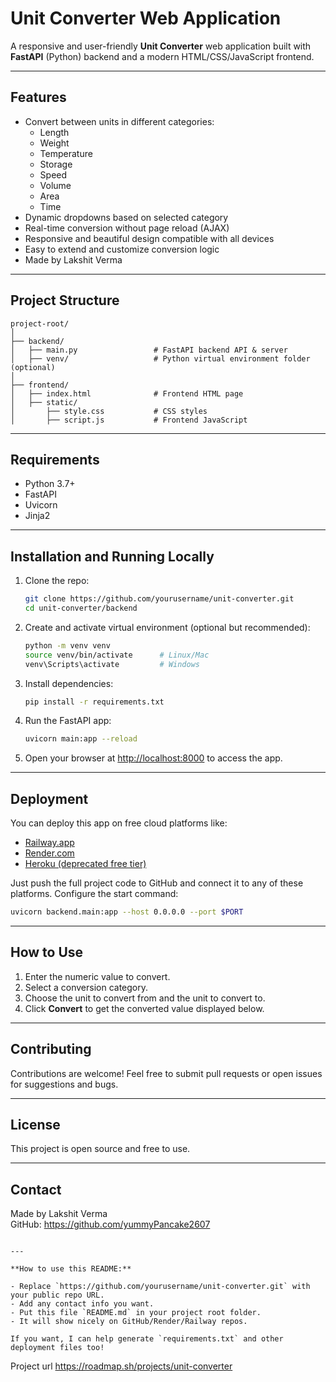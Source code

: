 
# Unit Converter Web Application

A responsive and user-friendly **Unit Converter** web application built with **FastAPI** (Python) backend and a modern HTML/CSS/JavaScript frontend.

---

## Features

- Convert between units in different categories:
  - Length
  - Weight
  - Temperature
  - Storage
  - Speed
  - Volume
  - Area
  - Time
- Dynamic dropdowns based on selected category
- Real-time conversion without page reload (AJAX)
- Responsive and beautiful design compatible with all devices
- Easy to extend and customize conversion logic
- Made by Lakshit Verma

---

## Project Structure

```
project-root/
│
├── backend/
│   ├── main.py                 # FastAPI backend API & server
│   ├── venv/                   # Python virtual environment folder (optional)
│
├── frontend/
│   ├── index.html              # Frontend HTML page
│   ├── static/
│       ├── style.css           # CSS styles
│       ├── script.js           # Frontend JavaScript
```

---

## Requirements

- Python 3.7+
- FastAPI
- Uvicorn
- Jinja2

---

## Installation and Running Locally

1. Clone the repo:

    ```bash
    git clone https://github.com/yourusername/unit-converter.git
    cd unit-converter/backend
    ```

2. Create and activate virtual environment (optional but recommended):

    ```bash
    python -m venv venv
    source venv/bin/activate      # Linux/Mac
    venv\Scripts\activate         # Windows
    ```

3. Install dependencies:

    ```bash
    pip install -r requirements.txt
    ```

4. Run the FastAPI app:

    ```bash
    uvicorn main:app --reload
    ```

5. Open your browser at [http://localhost:8000](http://localhost:8000) to access the app.

---

## Deployment

You can deploy this app on free cloud platforms like:

- [Railway.app](https://railway.app/)
- [Render.com](https://render.com/)
- [Heroku (deprecated free tier)](https://www.heroku.com/)

Just push the full project code to GitHub and connect it to any of these platforms. Configure the start command:

```bash
uvicorn backend.main:app --host 0.0.0.0 --port $PORT
```

---

## How to Use

1. Enter the numeric value to convert.
2. Select a conversion category.
3. Choose the unit to convert from and the unit to convert to.
4. Click **Convert** to get the converted value displayed below.

---

## Contributing

Contributions are welcome! Feel free to submit pull requests or open issues for suggestions and bugs.

---

## License

This project is open source and free to use.

---

## Contact

Made by Lakshit Verma  
GitHub: https://github.com/yummyPancake2607

```

---

**How to use this README:**

- Replace `https://github.com/yourusername/unit-converter.git` with your public repo URL.
- Add any contact info you want.
- Put this file `README.md` in your project root folder.
- It will show nicely on GitHub/Render/Railway repos.

If you want, I can help generate `requirements.txt` and other deployment files too!
```
Project url https://roadmap.sh/projects/unit-converter